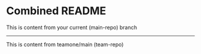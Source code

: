 # Combined README

This is content from your current (main-repo) branch

---

This is content from teamone/main (team-repo)


